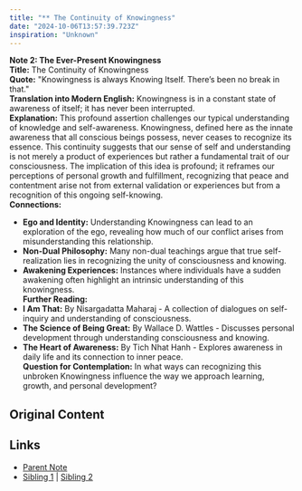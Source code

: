 ```yaml
---
title: "** The Continuity of Knowingness"
date: "2024-10-06T13:57:39.723Z"
inspiration: "Unknown"
---
```


  
**Note 2: The Ever-Present Knowingness**  
**Title:** The Continuity of Knowingness  
**Quote:** "Knowingness is always Knowing Itself. There’s been no break in that."  
**Translation into Modern English:** Knowingness is in a constant state of awareness of itself; it has never been interrupted.  
**Explanation:** This profound assertion challenges our typical understanding of knowledge and self-awareness. Knowingness, defined here as the innate awareness that all conscious beings possess, never ceases to recognize its essence. This continuity suggests that our sense of self and understanding is not merely a product of experiences but rather a fundamental trait of our consciousness. The implication of this idea is profound; it reframes our perceptions of personal growth and fulfillment, recognizing that peace and contentment arise not from external validation or experiences but from a recognition of this ongoing self-knowing.  
**Connections:**  
- **Ego and Identity:** Understanding Knowingness can lead to an exploration of the ego, revealing how much of our conflict arises from misunderstanding this relationship.  
- **Non-Dual Philosophy:** Many non-dual teachings argue that true self-realization lies in recognizing the unity of consciousness and knowing.   
- **Awakening Experiences:** Instances where individuals have a sudden awakening often highlight an intrinsic understanding of this knowingness.  
**Further Reading:**  
- **I Am That:** By Nisargadatta Maharaj - A collection of dialogues on self-inquiry and understanding of consciousness.  
- **The Science of Being Great:** By Wallace D. Wattles - Discusses personal development through understanding consciousness and knowing.  
- **The Heart of Awareness:** By Tich Nhat Hanh - Explores awareness in daily life and its connection to inner peace.  
**Question for Contemplation:** In what ways can recognizing this unbroken Knowingness influence the way we approach learning, growth, and personal development?  


## Original Content



## Links

- [Parent Note](/parent-note.md)
- [Sibling 1](/zettel1.md) | [Sibling 2](/zettel2.md)
